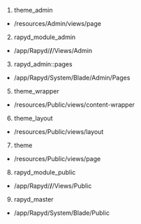1. theme_admin
  * /resources/Admin/views/page
2. rapyd_module_admin
  * /app/Rapyd/**/**/Views/Admin
3. rapyd_admin::pages
  * /app/Rapyd/System/Blade/Admin/Pages
5. theme_wrapper
  * /resources/Public/views/content-wrapper
6. theme_layout
  * /resources/Public/views/layout
7. theme
  * /resources/Public/views/page
8. rapyd_module_public
  * /app/Rapyd/**/**/Views/Public
9. rapyd_master
  * /app/Rapyd/System/Blade/Public
